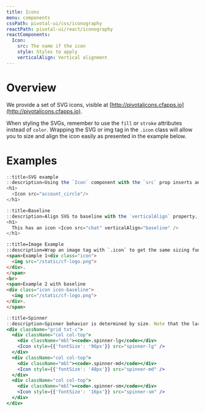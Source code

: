 ```yaml
---
title: Icons
menu: components
cssPath: pivotal-ui/css/iconography
reactPath: pivotal-ui/react/iconography
reactComponents:
  Icon:
    src: The name if the icon
    style: Styles to apply
    verticalAlign: Vertical alignment
---
```


# Overview

We provide a set of SVG icons, visible at [http://pivotalicons.cfapps.io](http://pivotalicons.cfapps.io).

When styling the SVGs, remember to use the `fill` or `stroke` attributes instead of `color`.
Wrapping the SVG or img tag in the `.icon` class will allow you to size and align the icon easily as presented in the
example below.

# Examples

```jsx
::title=SVG example
::description=Using the `Icon` component with the `src` prop inserts an SVG icon. It can inherit the font size of the element above it, be sized by a type modifier class, or be passed a font size directly.
<h1>
  <Icon src="account_circle"/>
</h1>
```

```jsx
::title=Baseline
::description=Align SVG to baseline with the `verticalAlign` property, which adds the `.icon-baseline` modifier class.
<h1>
  This has an icon <Icon src="chat" verticalAlign="baseline" />
</h1>
```

```html
::title=Image Example
::description=Wrap an image tag with `.icon` to get the same sizing functionality.
<span>Example 1<div class="icon">
  <img src="/static/cf-logo.png">
</div>.
</span>
<br>
<span>Example 2 with baseline
<div class="icon icon-baseline">
  <img src="/static/cf-logo.png">
</div>.
</span>
```

```jsx
::title=Spinner
::description=Spinner behavior is determined by size. Note that the large spinner moves relatively slowly, whereas the small spinner moves more quickly and dramatically.  In all cases, the base height and width is 1em and is meant to be overwritten with a font-size attribute. The font sizes provided here are meant as suggestions.
<div className="grid txt-c">
  <div className="col col-top">
    <div className="mbl"><code>.spinner-lg</code></div>
    <Icon style={{'fontSize': '96px'}} src="spinner-lg" />
  </div>
  <div className="col col-top">
    <div className="mbl"><code>.spinner-md</code></div>
    <Icon style={{'fontSize': '48px'}} src="spinner-md" />
  </div>
  <div className="col col-top">
    <div className="mbl"><code>.spinner-sm</code></div>
    <Icon style={{'fontSize': '16px'}} src="spinner-sm" />
  </div>
</div>
```
